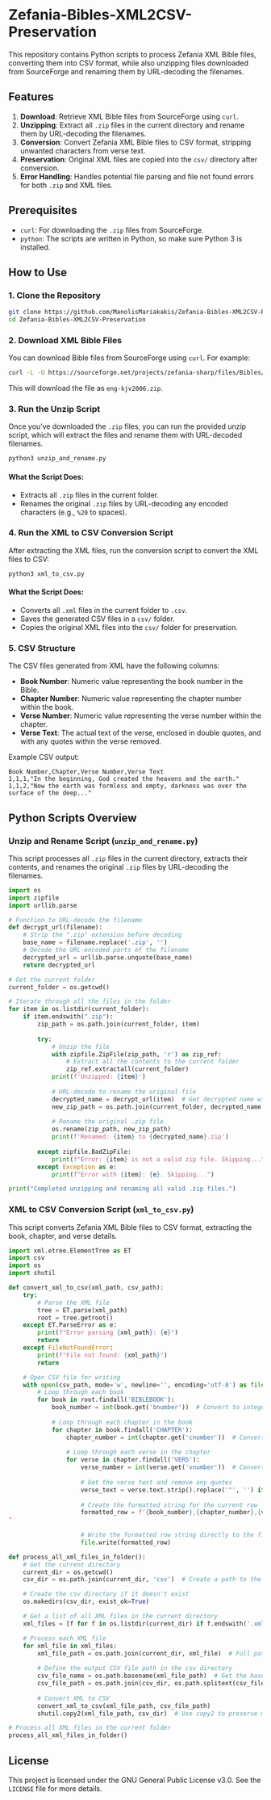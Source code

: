 
# Zefania-Bibles-XML2CSV-Preservation

This repository contains Python scripts to process Zefania XML Bible files, converting them into CSV format, while also unzipping files downloaded from SourceForge and renaming them by URL-decoding the filenames.

## Features

1. **Download**: Retrieve XML Bible files from SourceForge using `curl`.
2. **Unzipping**: Extract all `.zip` files in the current directory and rename them by URL-decoding the filenames.
3. **Conversion**: Convert Zefania XML Bible files to CSV format, stripping unwanted characters from verse text.
4. **Preservation**: Original XML files are copied into the `csv/` directory after conversion.
5. **Error Handling**: Handles potential file parsing and file not found errors for both `.zip` and XML files.

## Prerequisites

- `curl`: For downloading the `.zip` files from SourceForge.
- `python`: The scripts are written in Python, so make sure Python 3 is installed.

## How to Use

### 1. Clone the Repository

```bash
git clone https://github.com/ManolisMariakakis/Zefania-Bibles-XML2CSV-Preservation.git
cd Zefania-Bibles-XML2CSV-Preservation
```

### 2. Download XML Bible Files

You can download Bible files from SourceForge using `curl`. For example:

```bash
curl -L -O https://sourceforge.net/projects/zefania-sharp/files/Bibles/English/eng-kjv2006.zip/download
```

This will download the file as `eng-kjv2006.zip`.

### 3. Run the Unzip Script

Once you’ve downloaded the `.zip` files, you can run the provided unzip script, which will extract the files and rename them with URL-decoded filenames.

```bash
python3 unzip_and_rename.py
```

#### What the Script Does:
- Extracts all `.zip` files in the current folder.
- Renames the original `.zip` files by URL-decoding any encoded characters (e.g., `%20` to spaces).
  
### 4. Run the XML to CSV Conversion Script

After extracting the XML files, run the conversion script to convert the XML files to CSV:

```bash
python3 xml_to_csv.py
```

#### What the Script Does:
- Converts all `.xml` files in the current folder to `.csv`.
- Saves the generated CSV files in a `csv/` folder.
- Copies the original XML files into the `csv/` folder for preservation.

### 5. CSV Structure

The CSV files generated from XML have the following columns:

- **Book Number**: Numeric value representing the book number in the Bible.
- **Chapter Number**: Numeric value representing the chapter number within the book.
- **Verse Number**: Numeric value representing the verse number within the chapter.
- **Verse Text**: The actual text of the verse, enclosed in double quotes, and with any quotes within the verse removed.

Example CSV output:

```csv
Book Number,Chapter,Verse Number,Verse Text
1,1,1,"In the beginning, God created the heavens and the earth."
1,1,2,"Now the earth was formless and empty, darkness was over the surface of the deep..."
```

## Python Scripts Overview

### Unzip and Rename Script (`unzip_and_rename.py`)

This script processes all `.zip` files in the current directory, extracts their contents, and renames the original `.zip` files by URL-decoding the filenames.

```python
import os
import zipfile
import urllib.parse

# Function to URL-decode the filename
def decrypt_url(filename):
    # Strip the ".zip" extension before decoding
    base_name = filename.replace('.zip', '')
    # Decode the URL-encoded parts of the filename
    decrypted_url = urllib.parse.unquote(base_name)
    return decrypted_url

# Get the current folder
current_folder = os.getcwd()

# Iterate through all the files in the folder
for item in os.listdir(current_folder):
    if item.endswith(".zip"):
        zip_path = os.path.join(current_folder, item)
        
        try:
            # Unzip the file
            with zipfile.ZipFile(zip_path, 'r') as zip_ref:
                # Extract all the contents to the current folder
                zip_ref.extractall(current_folder)
            print(f'Unzipped: {item}')
            
            # URL-decode to rename the original file
            decrypted_name = decrypt_url(item)  # Get decrypted name without .zip extension
            new_zip_path = os.path.join(current_folder, decrypted_name + ".zip")
            
            # Rename the original .zip file
            os.rename(zip_path, new_zip_path)
            print(f'Renamed: {item} to {decrypted_name}.zip')
        
        except zipfile.BadZipFile:
            print(f"Error: {item} is not a valid zip file. Skipping...")
        except Exception as e:
            print(f"Error with {item}: {e}. Skipping...")

print("Completed unzipping and renaming all valid .zip files.")
```

### XML to CSV Conversion Script (`xml_to_csv.py`)

This script converts Zefania XML Bible files to CSV format, extracting the book, chapter, and verse details.

```python
import xml.etree.ElementTree as ET
import csv
import os
import shutil

def convert_xml_to_csv(xml_path, csv_path):
    try:
        # Parse the XML file
        tree = ET.parse(xml_path)
        root = tree.getroot()
    except ET.ParseError as e:
        print(f"Error parsing {xml_path}: {e}")
        return
    except FileNotFoundError:
        print(f"File not found: {xml_path}")
        return

    # Open CSV file for writing
    with open(csv_path, mode='w', newline='', encoding='utf-8') as file:
        # Loop through each book
        for book in root.findall('BIBLEBOOK'):
            book_number = int(book.get('bnumber'))  # Convert to integer
            
            # Loop through each chapter in the book
            for chapter in book.findall('CHAPTER'):
                chapter_number = int(chapter.get('cnumber'))  # Convert to integer
                
                # Loop through each verse in the chapter
                for verse in chapter.findall('VERS'):
                    verse_number = int(verse.get('vnumber'))  # Convert to integer
                    
                    # Get the verse text and remove any quotes
                    verse_text = verse.text.strip().replace('"', '') if verse.text else ''
                    
                    # Create the formatted string for the current row
                    formatted_row = f'{book_number},{chapter_number},{verse_number},"{verse_text}"
'
                    
                    # Write the formatted row string directly to the file
                    file.write(formatted_row)

def process_all_xml_files_in_folder():
    # Get the current directory
    current_dir = os.getcwd()
    csv_dir = os.path.join(current_dir, 'csv')  # Create a path to the 'csv' folder

    # Create the csv directory if it doesn't exist
    os.makedirs(csv_dir, exist_ok=True)

    # Get a list of all XML files in the current directory
    xml_files = [f for f in os.listdir(current_dir) if f.endswith('.xml')]

    # Process each XML file
    for xml_file in xml_files:
        xml_file_path = os.path.join(current_dir, xml_file)  # Full path to the XML file
        
        # Define the output CSV file path in the csv directory
        csv_file_name = os.path.basename(xml_file_path)  # Get the base name of the XML file
        csv_file_path = os.path.join(csv_dir, os.path.splitext(csv_file_name)[0] + '.csv')  # Change the extension to .csv
        
        # Convert XML to CSV
        convert_xml_to_csv(xml_file_path, csv_file_path)
        shutil.copy2(xml_file_path, csv_dir)  # Use copy2 to preserve metadata

# Process all XML files in the current folder
process_all_xml_files_in_folder()
```

## License

This project is licensed under the GNU General Public License v3.0. See the `LICENSE` file for more details.
